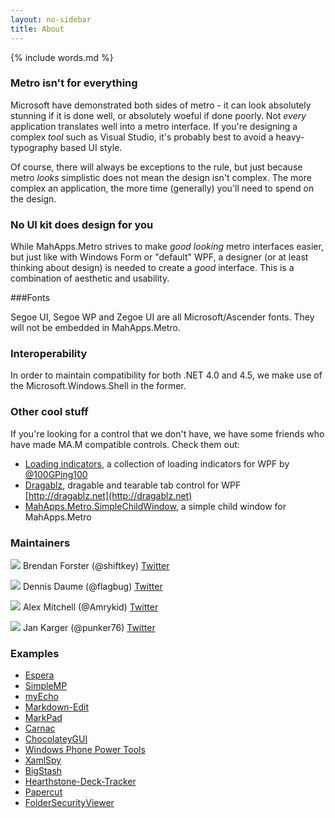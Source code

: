 ```yaml
---
layout: no-sidebar
title: About
---
```


{% include words.md %}

### Metro isn't for everything

Microsoft have demonstrated both sides of metro - it can look absolutely stunning if it is done well, or absolutely woeful if done poorly. Not *every* application translates well into a metro interface. If you're designing a complex *tool* such as Visual Studio, it's probably best to avoid a heavy-typography based UI style.

Of course, there will always be exceptions to the rule, but just because metro *looks* simplistic does not mean the design isn't complex. The more complex an application, the more time (generally) you'll need to spend on the design. 

### No UI kit does design for you

While MahApps.Metro strives to make *good looking* metro interfaces easier, but just like with Windows Form or "default" WPF, a designer (or at least thinking about design) is needed to create a *good* interface. This is a combination of aesthetic and usability.

###Fonts

Segoe UI, Segoe WP and Zegoe UI are all Microsoft/Ascender fonts. They will not be embedded in MahApps.Metro.

### Interoperability

In order to maintain compatibility for both .NET 4.0 and 4.5, we make use of the Microsoft.Windows.Shell in the former.

### Other cool stuff

If you're looking for a control that we don't have, we have some friends who have made MA.M compatible controls. Check them out:

- [Loading indicators](https://github.com/100GPing100/LoadingIndicators.WPF), a collection of loading indicators for WPF by [@100GPing100](https://github.com/100GPing100)
- [Dragablz](https://github.com/ButchersBoy/Dragablz), dragable and tearable tab control for WPF [http://dragablz.net](http://dragablz.net)
- [MahApps.Metro.SimpleChildWindow](https://github.com/punker76/MahApps.Metro.SimpleChildWindow), a simple child window for MahApps.Metro

### Maintainers

<div id="maintainer-list">
  <p>
    <img src="https://0.gravatar.com/avatar/337e8e7f3447c1245268f3313a3c3d88?s=40"> Brendan Forster (@shiftkey) 
    <a href="https://twitter.com/shiftkey">Twitter</a>
  </p>
  <p>
    <img src="https://2.gravatar.com/avatar/2ad310d3d4686045a088ed29029a62f0?s=40"> Dennis Daume (@flagbug)
    <a href="https://twitter.com/flagbug">Twitter</a>
  </p>
  <p>
    <img src="https://0.gravatar.com/avatar/0d3e475b86cba8c7eb6144364157ae8f?s=40"> Alex Mitchell (@Amrykid)
    <a href="https://twitter.com/Amrykid">Twitter</a>
  </p>
  <p>
    <img src="https://1.gravatar.com/avatar/1aea0f4dba1906e759377308c0df08f6?s=40"> Jan Karger (@punker76)
    <a href="https://twitter.com/punker76">Twitter</a>
  </p>
</div>

### Examples

* [Espera](http://getespera.com)
* [SimpleMP](https://github.com/punker76/simple-music-player)
* [myEcho](http://myechoapp.com/)
* [Markdown-Edit](http://mike-ward.net/markdownedit/)
* [MarkPad](http://code52.org/DownmarkerWPF)
* [Carnac](http://code52.org/carnac/)
* [ChocolateyGUI](https://github.com/chocolatey/ChocolateyGUI)
* [Windows Phone Power Tools](http://wptools.codeplex.com/)
* [XamlSpy](http://xamlspy.com/)
* [BigStash](https://www.bigstash.co/)
* [Hearthstone-Deck-Tracker](https://github.com/Epix37/Hearthstone-Deck-Tracker)
* [Papercut](https://github.com/jaben/papercut)
* [FolderSecurityViewer](https://www.foldersecurityviewer.com)
